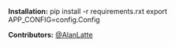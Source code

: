 **Installation:** 
    pip install -r requirements.rxt
    export APP_CONFIG=config.Config

**Contributors:**
[@AlanLatte](https://github.com/AlanLatte)
